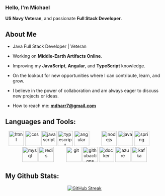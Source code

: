### Hello, I'm Michael
**US Navy Veteran**, and passionate **Full Stack Developer**.

## About Me

- Java Full Stack Developer | Veteran

- Working on **Middle-Earth Artifacts Online**.

- Improving my **JavaScript**, **Angular**, and **TypeScript** knowledge.

- On the lookout for new opportunities where I can contribute, learn, and grow.

- I believe in the power of collaboration and am always eager to discuss new projects or ideas.

- How to reach me: **mdharr7@gmail.com**

## Languages and Tools:
<div align="center">
  <p>
    <span>
      <!-- Frontend Technologies -->
      <img src="https://cdn.jsdelivr.net/gh/devicons/devicon/icons/html5/html5-original.svg" alt="html" width="48" height="48" />
      <img src="https://cdn.jsdelivr.net/gh/devicons/devicon/icons/css3/css3-original.svg" alt="css" width="48" height="48" />
      <img src="https://cdn.jsdelivr.net/gh/devicons/devicon/icons/javascript/javascript-original.svg" alt="javascript" width="48" height="48" />
      <img src="https://cdn.jsdelivr.net/gh/devicons/devicon/icons/typescript/typescript-original.svg" alt="typescript" width="48" height="48" />
      <img src="https://cdn.jsdelivr.net/gh/devicons/devicon/icons/angularjs/angularjs-original.svg" alt="angular" width="48" height="48" />
    </span>
    &nbsp;&nbsp;&nbsp;&nbsp;&nbsp;&nbsp;&nbsp;&nbsp;
    <span>
      <!-- Backend Technologies -->
      <img src="https://cdn.jsdelivr.net/gh/devicons/devicon/icons/nodejs/nodejs-original.svg" alt="nodejs" width="48" height="48" />
      <img src="https://cdn.jsdelivr.net/gh/devicons/devicon/icons/java/java-original.svg" alt="java" width="48" height="48" />
      <img src="https://cdn.jsdelivr.net/gh/devicons/devicon/icons/spring/spring-original.svg" alt="spring" width="48" height="48" />
    </span>
    &nbsp;&nbsp;&nbsp;&nbsp;&nbsp;&nbsp;&nbsp;&nbsp;
    <span>
      <!-- Database Technologies -->
      <img src="https://cdn.jsdelivr.net/gh/devicons/devicon/icons/mysql/mysql-original.svg" alt="mysql" width="48" height="48" />
      <img src="https://cdn.jsdelivr.net/gh/devicons/devicon/icons/redis/redis-original.svg" alt="redis" width="48" height="48" />
    </span>
    &nbsp;&nbsp;&nbsp;&nbsp;&nbsp;&nbsp;&nbsp;&nbsp;
    <span>
      <!-- DevOps & Cloud -->
      <img src="https://cdn.jsdelivr.net/gh/devicons/devicon/icons/git/git-original.svg" alt="git" width="48" height="48" />
      <img src="https://cdn.jsdelivr.net/gh/devicons/devicon/icons/githubactions/githubactions-original.svg" alt="githubactions" width="48" height="48" />
      <img src="https://cdn.jsdelivr.net/gh/devicons/devicon/icons/docker/docker-original.svg" alt="docker" width="48" height="48" />
      <img src="https://cdn.jsdelivr.net/gh/devicons/devicon/icons/azure/azure-original.svg" alt="azure" width="48" height="48" />
      <img src="https://cdn.jsdelivr.net/gh/devicons/devicon/icons/apachekafka/apachekafka-original.svg" alt="kafka" width="48" height="48" />
    </span>
  </p>
</div>
   
## My Github Stats:
<div align="center">
   <a href="https://git.io/streak-stats"><img src="https://github-readme-streak-stats.herokuapp.com?user=mdharr&theme=github-dark-dimmed" alt="GitHub Streak" /></a>
</div>
